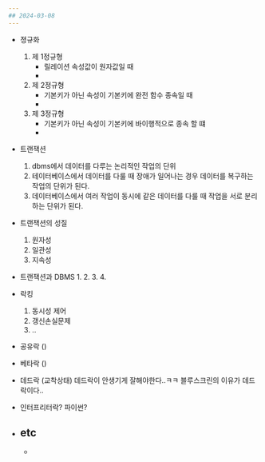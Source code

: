 ```yaml
---
## 2024-03-08
---
```


- 졍규화
	1. 제 1정규형
		- 릴레이션 속성값이 원자값일 때
		- 
	2. 제 2정규형
		- 기본키가 아닌 속성이 기본키에 완전 함수 종속일 때
		- 
	3. 제 3정규형
		- 기본키가 아닌 속성이 기본키에 바이행적으로 종속 할 떄
		- 

- 트랜잭션
	1. dbms에서 데이터를 다루는 논리적인 작업의 단위
	2. 테이터베이스에서 데이터를 다룰 때 장애가 일어나는 경우 데이터를 복구하는 작업의 단위가 된다.
	3. 데이터베이스에서 여러 작업이 동시에 같은 데이터를 다룰 때 작업을 서로 분리하는 단위가 된다.

- 트랜잭션의 성질
	1. 원자성 
	2. 일관성 
	4. 지속성  

- 트랜잭션과 DBMS
	1.
	2.
	3.
	4.

- 락킹
	1. 동시성 제어
	2. 갱신손실문제
	3. ..

- 공유락 ()
- 베타락 ()
- 데드락 (교착상태) 데드락이 안생기게 잘해야한다..ㅋㅋ 블루스크린의 이유가 데드락이다..
- 인터프리터락? 파이썬?

- etc
	-
	-
